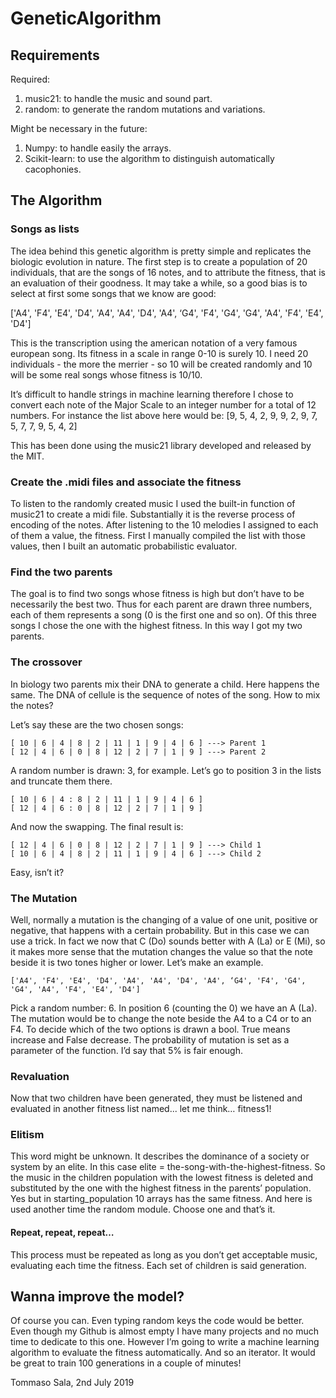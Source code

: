 # GeneticAlgorithm
## Requirements
Required:
1. music21:  to handle the music and sound part.
2. random: to generate the random mutations and variations.

Might be necessary in the future:
1. Numpy: to handle easily the arrays.
2. Scikit-learn: to use the algorithm to distinguish automatically cacophonies.

## The Algorithm
### Songs as lists
The idea behind this genetic algorithm is pretty simple and replicates the biologic evolution in nature.
The first step is to create a population of 20 individuals, that are the songs of 16 notes, and to attribute the fitness, that is an evaluation of their goodness. It may take a while, so a good bias is to select at first some songs that we know are good:

['A4', 'F4', 'E4', 'D4', 'A4', 'A4', 'D4', 'A4', ‘G4', 'F4', 'G4', 'G4', 'A4', 'F4', 'E4', 'D4']

This is the transcription using the american notation of a very famous european song. Its fitness in a scale in range 0-10 is surely 10. I need 20 individuals - the more the merrier - so 10 will be created randomly and 10 will be some real songs whose fitness is 10/10.

It’s difficult to handle strings in machine learning therefore I chose to convert each note of the Major Scale to an integer number for a total of 12 numbers. For instance the list above here would be: 
[9, 5, 4, 2, 9, 9, 2, 9, 7, 5, 7, 7, 9, 5, 4, 2]

This has been done using the music21 library developed and released by the MIT.

### Create the .midi files and associate the fitness
To listen to the randomly created music I used the built-in function of music21 to create a midi file. Substantially it is the reverse process of encoding of the notes. After listening to the 10 melodies I assigned to each of them a value, the fitness. First I manually compiled the list with those values, then I built an automatic probabilistic evaluator.

### Find the two parents
The goal is to find two songs whose fitness is high but don’t have to be necessarily the best two. Thus for each parent are drawn three numbers, each of them represents a song (0 is the first one and so on). Of this three songs I chose the one with the highest fitness. In this way I got my two parents.

### The crossover
In biology two parents mix their DNA to generate a child. Here happens the same. The DNA of cellule is the sequence of notes of the song. How to mix the notes?

Let’s say these are the two chosen songs:

	[ 10 | 6 | 4 | 8 | 2 | 11 | 1 | 9 | 4 | 6 ] ---> Parent 1
	[ 12 | 4 | 6 | 0 | 8 | 12 | 2 | 7 | 1 | 9 ] ---> Parent 2

A random number is drawn: 3, for example. Let’s go to position 3 in the lists and truncate them there.

```
[ 10 | 6 | 4 : 8 | 2 | 11 | 1 | 9 | 4 | 6 ]
[ 12 | 4 | 6 : 0 | 8 | 12 | 2 | 7 | 1 | 9 ]
```


And now the swapping. The final result is:

	[ 12 | 4 | 6 | 0 | 8 | 12 | 2 | 7 | 1 | 9 ] ---> Child 1
	[ 10 | 6 | 4 | 8 | 2 | 11 | 1 | 9 | 4 | 6 ] ---> Child 2

Easy, isn’t it?

### The Mutation
Well, normally a mutation is the changing of a value of one unit, positive or negative, that happens with a certain probability. But in this case we can use a trick. In fact we now that C (Do) sounds better with A (La) or E (Mi), so it makes more sense that the mutation changes the value so that the note beside it is two tones higher or lower. Let’s make an example.

	['A4', 'F4', 'E4', 'D4', 'A4', 'A4', 'D4', 'A4', ‘G4', 'F4', 'G4', 'G4', 'A4', 'F4', 'E4', 'D4']

Pick a random number: 6. In position 6 (counting the 0) we have an A (La). The mutation would be to change the note beside the A4 to a C4 or to an F4. To decide which of the two options is drawn a bool. True means increase and False decrease. The probability of mutation is set as a parameter of the function. I’d say that 5% is fair enough.

### Revaluation
Now that two children have been generated, they must be listened and evaluated in another fitness list named... let me think… fitness1!

### Elitism
This word might be unknown. It describes the dominance of a society or system by an elite. In this case elite = the-song-with-the-highest-fitness. So the music in the children population with the lowest fitness is deleted and substituted by the one with the highest fitness in the parents’ population. Yes but in starting_population 10 arrays has the same fitness. And here is used another time the random module. Choose one and that’s it.

#### Repeat, repeat, repeat…
This process must be repeated as long as you don’t get acceptable music, evaluating each time the fitness. Each set of children is said generation.

## Wanna improve the model?
Of course you can. Even typing random keys the code would be better. Even though my Github is almost empty I have many projects and no much time to dedicate to this one. However I’m going to write a machine learning algorithm to evaluate the fitness automatically. And so an iterator. It would be great to train 100 generations in a couple of minutes!

Tommaso Sala, 2nd July 2019
